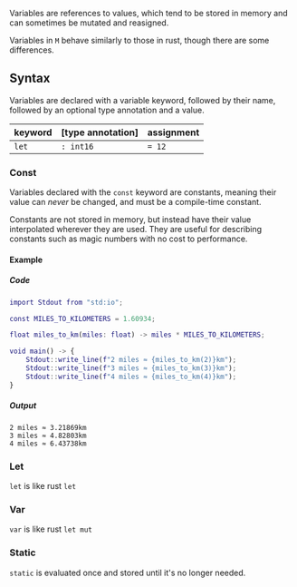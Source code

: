 Variables are references to values, which tend to be stored in memory and can sometimes be mutated and reasigned.

Variables in `M` behave similarly to those in rust, though there are some differences.

## Syntax

Variables are declared with a variable keyword, followed by their name, followed by an optional type annotation and a value.

| keyword | [type annotation] | assignment
| --- | --- | --- |
| `let` | `: int16` | `= 12`

### Const

Variables declared with the `const` keyword are constants, meaning their value can *never* be changed, and must be a compile-time constant.

Constants are not stored in memory, but instead have their value interpolated wherever they are used. They are useful for describing constants such as magic numbers with no cost to performance.


#### Example

##### Code

```m
import Stdout from "std:io";

const MILES_TO_KILOMETERS = 1.60934;

float miles_to_km(miles: float) -> miles * MILES_TO_KILOMETERS;

void main() -> {
    Stdout::write_line(f"2 miles ≈ {miles_to_km(2)}km");
    Stdout::write_line(f"3 miles ≈ {miles_to_km(3)}km");
    Stdout::write_line(f"4 miles ≈ {miles_to_km(4)}km");
}
```

##### Output

```console
2 miles ≈ 3.21869km
3 miles ≈ 4.82803km
4 miles ≈ 6.43738km
```

### Let

`let` is like rust `let`

### Var

`var` is like rust `let mut`

### Static

`static` is evaluated once and stored until it's no longer needed.